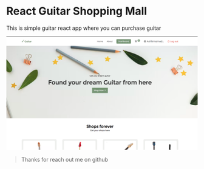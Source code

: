 # React Guitar Shopping Mall

This is simple guitar react app where you can purchase guitar

![imageScreenshot](./preview.png)

> Thanks for reach out me on github
